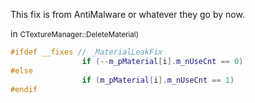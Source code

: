 This fix is from AntiMalware or whatever they go by now.


in 
<small>CTextureManager::DeleteMaterial)</small>

```cpp
#ifdef __fixes // _MaterialLeakFix
				if (--m_pMaterial[i].m_nUseCnt == 0)			
#else
				if (m_pMaterial[i].m_nUseCnt == 1)			
#endif
```



